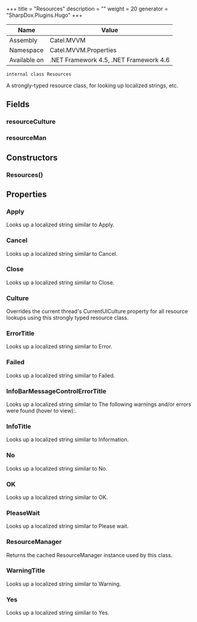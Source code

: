

+++
title = "Resources" 
description = ""
weight = 20
generator = "SharpDox.Plugins.Hugo"
+++

Name|Value
---|---
Assembly|Catel.MVVM
Namespace|Catel.MVVM.Properties
Available on|.NET Framework 4.5, .NET Framework 4.6

```
internal class Resources
```

A strongly-typed resource class, for looking up localized strings, etc.

## Fields

### resourceCulture

### resourceMan

## Constructors

### Resources()

## Properties

### Apply

Looks up a localized string similar to Apply.

### Cancel

Looks up a localized string similar to Cancel.

### Close

Looks up a localized string similar to Close.

### Culture

Overrides the current thread's CurrentUICulture property for all resource lookups using this strongly typed resource class.

### ErrorTitle

Looks up a localized string similar to Error.

### Failed

Looks up a localized string similar to Failed.

### InfoBarMessageControlErrorTitle

Looks up a localized string similar to The following warnings and/or errors were found (hover to view):.

### InfoTitle

Looks up a localized string similar to Information.

### No

Looks up a localized string similar to No.

### OK

Looks up a localized string similar to OK.

### PleaseWait

Looks up a localized string similar to Please wait.

### ResourceManager

Returns the cached ResourceManager instance used by this class.

### WarningTitle

Looks up a localized string similar to Warning.

### Yes

Looks up a localized string similar to Yes.

